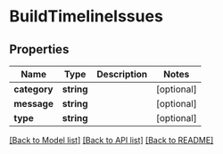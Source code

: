 # BuildTimelineIssues

## Properties
Name | Type | Description | Notes
------------ | ------------- | ------------- | -------------
**category** | **string** |  | [optional] 
**message** | **string** |  | [optional] 
**type** | **string** |  | [optional] 

[[Back to Model list]](../README.md#documentation-for-models) [[Back to API list]](../README.md#documentation-for-api-endpoints) [[Back to README]](../README.md)


